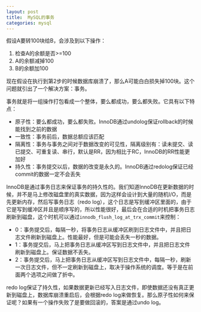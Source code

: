 ```yaml
---
layout: post
title:  MySQL的事务
categories: mysql
---
```


假设A要转100块给B，会涉及到以下操作：

1. 检查A的余额是否>=100
2. A的余额减掉100
3. B的余额加100

现在假设在执行到第2步的时候数据库崩溃了，那么A可能白白损失掉100块。这个问题就引出了一个解决方案：事务。

事务就是将一组操作打包看成一个整体，要么都成功，要么都失败。它具有以下特点：

- 原子性：要么都成功，要么都失败。InnoDB通过undolog保证rollback的时候能找到之前的数据
- 一致性：事务前后，数据总额应该匹配
- 隔离性：事务与事务之间对于数据改变的可见性，隔离级别有：读未提交、读已提交、可重复读、串行，默认是RR，因为相比于RC，InnoDB的RR性能更加好
- 持久性：事务提交以后，数据的改变是永久的。InnoDB通过redolog保证已经commit的数据一定不会丢失

InnoDB是通过事务日志来保证事务的持久性的。我们知道InnoDB在更新数据的时候，并不是马上修改磁盘里的真实数据，因为这样会设计到大量的随机I/O，而是先更新内存，然后写事务日志（redo log），这个日志是写到缓冲区里面的，由于它是写到缓冲区并且是顺序写的，所以性能很好，最后会在合适的时机把事务日志刷新到磁盘，这个时机可以通过```innodb_flush_log_at_trx_commit```来控制：

- 0：事务提交后，每隔一秒，将事务日志从缓冲区刷到日志文件中，并且把日志文件刷新到磁盘上。性能最好，但是可能会丢失一秒的数据。
- 1：事务提交后，马上把事务日志从缓冲区写到日志文件中，并且把日志文件刷新到磁盘上。保证数据不丢失。
- 2：事务提交后，马上把事务日志从缓冲区写到日志文件中，每隔一秒，刷新一次日志文件，但不一定刷新到磁盘上，取决于操作系统的调度。等于是在前面两个选项之间做了折中。

redo log保证了持久性，如果数据更新已经写入日志文件，即使数据还没有真正更新到磁盘上，数据库崩溃重启后，会根据redo log来做恢复。那么原子性如何来保证呢？如果有一个操作失败了是要做回滚的，答案是通过undo log。